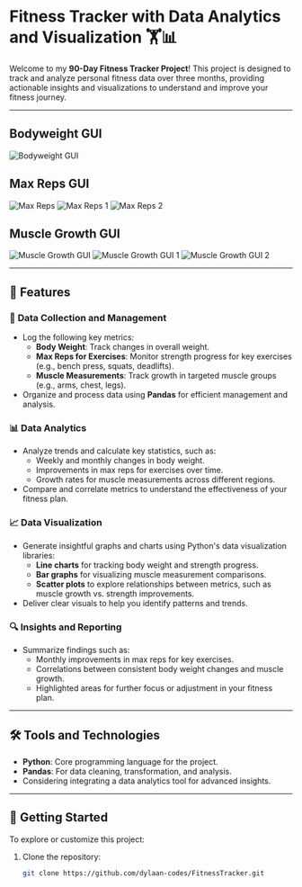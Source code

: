 # Fitness Tracker with Data Analytics and Visualization 🏋️📊

Welcome to my **90-Day Fitness Tracker Project**! This project is designed to track and analyze personal fitness data over three months, providing actionable insights and visualizations to understand and improve your fitness journey.

---
## Bodyweight GUI
![Bodyweight GUI](/gui_images/bw_gui.png)

## Max Reps GUI
![Max Reps](/gui_images/max_reps.png)
![Max Reps 1](/gui_images/max_reps_1.png)
![Max Reps 2](/gui_images/max_reps_2.png)

## Muscle Growth GUI
![Muscle Growth GUI](/gui_images/muscle_growth_gui.png)
![Muscle Growth GUI 1](/gui_images/muscle_growth_gui_1.png)
![Muscle Growth GUI 2](/gui_images/muscle_growth_gui_2.png)




---

## 🚀 Features

### 📂 **Data Collection and Management**
- Log the following key metrics:
  - **Body Weight**: Track changes in overall weight.
  - **Max Reps for Exercises**: Monitor strength progress for key exercises (e.g., bench press, squats, deadlifts).
  - **Muscle Measurements**: Track growth in targeted muscle groups (e.g., arms, chest, legs).
- Organize and process data using **Pandas** for efficient management and analysis.

### 📊 **Data Analytics**
- Analyze trends and calculate key statistics, such as:
  - Weekly and monthly changes in body weight.
  - Improvements in max reps for exercises over time.
  - Growth rates for muscle measurements across different regions.
- Compare and correlate metrics to understand the effectiveness of your fitness plan.

### 📈 **Data Visualization**
- Generate insightful graphs and charts using Python's data visualization libraries:
  - **Line charts** for tracking body weight and strength progress.
  - **Bar graphs** for visualizing muscle measurement comparisons.
  - **Scatter plots** to explore relationships between metrics, such as muscle growth vs. strength improvements.
- Deliver clear visuals to help you identify patterns and trends.

### 🔍 **Insights and Reporting**
- Summarize findings such as:
  - Monthly improvements in max reps for key exercises.
  - Correlations between consistent body weight changes and muscle growth.
  - Highlighted areas for further focus or adjustment in your fitness plan.

---

## 🛠️ Tools and Technologies
- **Python**: Core programming language for the project.
- **Pandas**: For data cleaning, transformation, and analysis.
- Considering integrating a data analytics tool for advanced insights.

---

## 🌟 Getting Started
To explore or customize this project:

1. Clone the repository:
   ```bash
   git clone https://github.com/dylaan-codes/FitnessTracker.git
   
